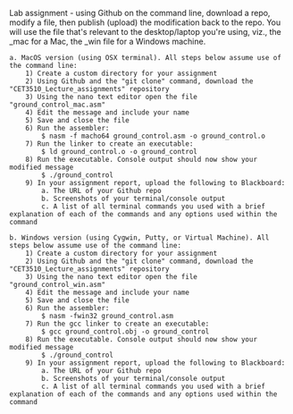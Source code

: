 Lab assignment - using Github on the command line, download a repo, modify a file, then publish (upload) the modification back to the repo. You will use the file that's relevant to the desktop/laptop you're using, viz., the _mac for a Mac, the _win file for a Windows machine.
 
	a. MacOS version (using OSX terminal). All steps below assume use of the command line:
		1) Create a custom directory for your assignment
		2) Using Github and the "git clone" command, download the "CET3510_Lecture_assignments" repository
		3) Using the nano text editor open the file "ground_control_mac.asm"
		4) Edit the message and include your name
		5) Save and close the file
		6) Run the assembler:
			$ nasm -f macho64 ground_control.asm -o ground_control.o
		7) Run the linker to create an executable:
			$ ld ground_control.o -o ground_control
		8) Run the executable. Console output should now show your modified message
			$ ./ground_control
		9) In your assignment report, upload the following to Blackboard:
			a. The URL of your Github repo
			b. Screenshots of your terminal/console output
			c. A list of all terminal commands you used with a brief explanation of each of the commands and any options used within the command

	b. Windows version (using Cygwin, Putty, or Virtual Machine). All steps below assume use of the command line:
		1) Create a custom directory for your assignment
		2) Using Github and the "git clone" command, download the "CET3510_Lecture_assignments" repository
		3) Using the nano text editor open the file "ground_control_win.asm"
		4) Edit the message and include your name
		5) Save and close the file
		6) Run the assembler:
			$ nasm -fwin32 ground_control.asm
		7) Run the gcc linker to create an executable:
			$ gcc ground_control.obj -o ground_control
		8) Run the executable. Console output should now show your modified message
			$ ./ground_control
		9) In your assignment report, upload the following to Blackboard:
			a. The URL of your Github repo
			b. Screenshots of your terminal/console output
			c. A list of all terminal commands you used with a brief explanation of each of the commands and any options used within the command
